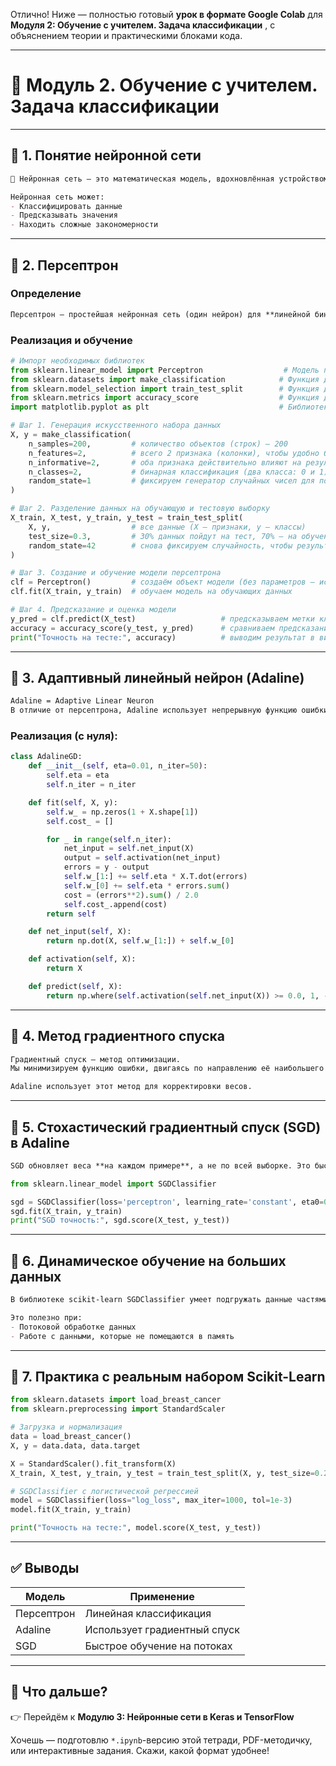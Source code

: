 Отлично! Ниже — полностью готовый **урок в формате Google Colab** для  **Модуля 2: Обучение с учителем. Задача классификации** , с объяснением теории и практическими блоками кода.

---

# 🧠 Модуль 2. Обучение с учителем. Задача классификации

---

## 🔹 1. Понятие нейронной сети

```markdown
🧠 Нейронная сеть — это математическая модель, вдохновлённая устройством мозга. Она состоит из "искусственных нейронов", которые принимают входы, умножают их на веса и применяют активационную функцию.

Нейронная сеть может:
- Классифицировать данные
- Предсказывать значения
- Находить сложные закономерности
```

---

## 🔹 2. Персептрон

### Определение

```markdown
Персептрон — простейшая нейронная сеть (один нейрон) для **линейной бинарной классификации**.
```

### Реализация и обучение

```python
# Импорт необходимых библиотек
from sklearn.linear_model import Perceptron                  # Модель персептрона (линейный классификатор)
from sklearn.datasets import make_classification            # Функция для генерации искусственного набора данных
from sklearn.model_selection import train_test_split        # Функция для разделения выборки на обучающую и тестовую
from sklearn.metrics import accuracy_score                  # Функция для оценки точности модели
import matplotlib.pyplot as plt                             # Библиотека для построения графиков

# Шаг 1. Генерация искусственного набора данных
X, y = make_classification(
    n_samples=200,         # количество объектов (строк) — 200
    n_features=2,          # всего 2 признака (колонки), чтобы удобно было визуализировать
    n_informative=2,       # оба признака действительно влияют на результат (нет "мусорных")
    n_classes=2,           # бинарная классификация (два класса: 0 и 1)
    random_state=1         # фиксируем генератор случайных чисел для повторяемости результата
)

# Шаг 2. Разделение данных на обучающую и тестовую выборку
X_train, X_test, y_train, y_test = train_test_split(
    X, y,                  # все данные (X — признаки, y — классы)
    test_size=0.3,         # 30% данных пойдут на тест, 70% — на обучение
    random_state=42        # снова фиксируем случайность, чтобы результат был воспроизводимым
)

# Шаг 3. Создание и обучение модели персептрона
clf = Perceptron()         # создаём объект модели (без параметров — используются значения по умолчанию)
clf.fit(X_train, y_train)  # обучаем модель на обучающих данных

# Шаг 4. Предсказание и оценка модели
y_pred = clf.predict(X_test)                   # предсказываем метки классов для тестовой выборки
accuracy = accuracy_score(y_test, y_pred)      # сравниваем предсказания с реальными метками
print("Точность на тесте:", accuracy)          # выводим результат в виде доли правильно предсказанных объектов

```

---

## 🔹 3. Адаптивный линейный нейрон (Adaline)

```markdown
Adaline = Adaptive Linear Neuron  
В отличие от персептрона, Adaline использует непрерывную функцию ошибки и градиентный спуск.
```

### Реализация (с нуля):

```python
class AdalineGD:
    def __init__(self, eta=0.01, n_iter=50):
        self.eta = eta
        self.n_iter = n_iter

    def fit(self, X, y):
        self.w_ = np.zeros(1 + X.shape[1])
        self.cost_ = []

        for _ in range(self.n_iter):
            net_input = self.net_input(X)
            output = self.activation(net_input)
            errors = y - output
            self.w_[1:] += self.eta * X.T.dot(errors)
            self.w_[0] += self.eta * errors.sum()
            cost = (errors**2).sum() / 2.0
            self.cost_.append(cost)
        return self

    def net_input(self, X):
        return np.dot(X, self.w_[1:]) + self.w_[0]

    def activation(self, X):
        return X

    def predict(self, X):
        return np.where(self.activation(self.net_input(X)) >= 0.0, 1, -1)
```

---

## 🔹 4. Метод градиентного спуска

```markdown
Градиентный спуск — метод оптимизации.  
Мы минимизируем функцию ошибки, двигаясь по направлению её наибольшего уменьшения (градиенту).

Adaline использует этот метод для корректировки весов.
```

---

## 🔹 5. Стохастический градиентный спуск (SGD) в Adaline

```markdown
SGD обновляет веса **на каждом примере**, а не по всей выборке. Это быстрее при больших объёмах данных.
```

```python
from sklearn.linear_model import SGDClassifier

sgd = SGDClassifier(loss='perceptron', learning_rate='constant', eta0=0.01, max_iter=1000)
sgd.fit(X_train, y_train)
print("SGD точность:", sgd.score(X_test, y_test))
```

---

## 🔹 6. Динамическое обучение на больших данных

```markdown
В библиотеке scikit-learn SGDClassifier умеет подгружать данные частями из потоков (например, из файлов или API).

Это полезно при:
- Потоковой обработке данных
- Работе с данными, которые не помещаются в память
```

---

## 🔹 7. Практика с реальным набором Scikit-Learn

```python
from sklearn.datasets import load_breast_cancer
from sklearn.preprocessing import StandardScaler

# Загрузка и нормализация
data = load_breast_cancer()
X, y = data.data, data.target

X = StandardScaler().fit_transform(X)
X_train, X_test, y_train, y_test = train_test_split(X, y, test_size=0.2, random_state=1)

# SGDClassifier с логистической регрессией
model = SGDClassifier(loss="log_loss", max_iter=1000, tol=1e-3)
model.fit(X_train, y_train)

print("Точность на тесте:", model.score(X_test, y_test))
```

---

## ✅ Выводы

| Модель         | Применение                                   |
| -------------------- | ------------------------------------------------------ |
| Персептрон | Линейная классификация            |
| Adaline              | Использует градиентный спуск |
| SGD                  | Быстрое обучение на потоках    |

---

## 📌 Что дальше?

👉 Перейдём к **Модулю 3: Нейронные сети в Keras и TensorFlow**

Хочешь — подготовлю `*.ipynb`-версию этой тетради, PDF-методичку, или интерактивные задания. Скажи, какой формат удобнее!
